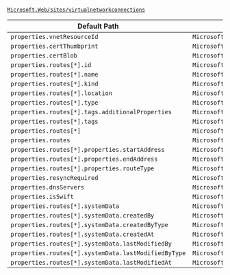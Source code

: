 [`Microsoft.Web/sites/virtualnetworkconnections`](https://docs.microsoft.com/en-us/azure/templates/microsoft.web/sites/virtualnetworkconnections)

| Default Path | Alias |
|---|---|
| `properties.vnetResourceId` | `Microsoft.Web/sites/virtualnetworkconnections/vnetResourceId` |
| `properties.certThumbprint` | `Microsoft.Web/sites/virtualnetworkconnections/certThumbprint` |
| `properties.certBlob` | `Microsoft.Web/sites/virtualnetworkconnections/certBlob` |
| `properties.routes[*].id` | `Microsoft.Web/sites/virtualnetworkconnections/routes[*].id` |
| `properties.routes[*].name` | `Microsoft.Web/sites/virtualnetworkconnections/routes[*].name` |
| `properties.routes[*].kind` | `Microsoft.Web/sites/virtualnetworkconnections/routes[*].kind` |
| `properties.routes[*].location` | `Microsoft.Web/sites/virtualnetworkconnections/routes[*].location` |
| `properties.routes[*].type` | `Microsoft.Web/sites/virtualnetworkconnections/routes[*].type` |
| `properties.routes[*].tags.additionalProperties` | `Microsoft.Web/sites/virtualnetworkconnections/routes[*].tags.additionalProperties` |
| `properties.routes[*].tags` | `Microsoft.Web/sites/virtualnetworkconnections/routes[*].tags` |
| `properties.routes[*]` | `Microsoft.Web/sites/virtualnetworkconnections/routes[*]` |
| `properties.routes` | `Microsoft.Web/sites/virtualnetworkconnections/routes` |
| `properties.routes[*].properties.startAddress` | `Microsoft.Web/sites/virtualnetworkconnections/routes[*].startAddress` |
| `properties.routes[*].properties.endAddress` | `Microsoft.Web/sites/virtualnetworkconnections/routes[*].endAddress` |
| `properties.routes[*].properties.routeType` | `Microsoft.Web/sites/virtualnetworkconnections/routes[*].routeType` |
| `properties.resyncRequired` | `Microsoft.Web/sites/virtualnetworkconnections/resyncRequired` |
| `properties.dnsServers` | `Microsoft.Web/sites/virtualnetworkconnections/dnsServers` |
| `properties.isSwift` | `Microsoft.Web/sites/virtualnetworkconnections/isSwift` |
| `properties.routes[*].systemData` | `Microsoft.Web/sites/virtualNetworkConnections/routes[*].systemData` |
| `properties.routes[*].systemData.createdBy` | `Microsoft.Web/sites/virtualNetworkConnections/routes[*].systemData.createdBy` |
| `properties.routes[*].systemData.createdByType` | `Microsoft.Web/sites/virtualNetworkConnections/routes[*].systemData.createdByType` |
| `properties.routes[*].systemData.createdAt` | `Microsoft.Web/sites/virtualNetworkConnections/routes[*].systemData.createdAt` |
| `properties.routes[*].systemData.lastModifiedBy` | `Microsoft.Web/sites/virtualNetworkConnections/routes[*].systemData.lastModifiedBy` |
| `properties.routes[*].systemData.lastModifiedByType` | `Microsoft.Web/sites/virtualNetworkConnections/routes[*].systemData.lastModifiedByType` |
| `properties.routes[*].systemData.lastModifiedAt` | `Microsoft.Web/sites/virtualNetworkConnections/routes[*].systemData.lastModifiedAt` |

